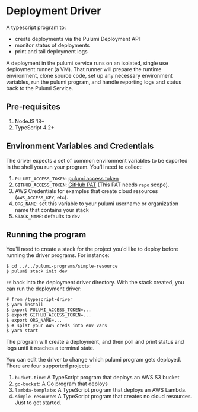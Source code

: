 # Deployment Driver
A typescript program to:
- create deployments via the Pulumi Deployment API
- monitor status of deployments
- print and tail deployment logs

A deployment in the pulumi service runs on an isolated, single use deployment runner (a VM). That runner will prepare the runtime environment, clone source code, set up any necessary environment variables, run the pulumi program, and handle reporting logs and status back to the Pulumi Service.

## Pre-requisites

1. NodeJS 18+
2. TypeScript 4.2+

## Environment Variables and Credentials

The driver expects a set of common environment variables to be exported in the shell you run your program. You'll need to collect:

1. `PULUMI_ACCESS_TOKEN`: [pulumi access token ](https://www.pulumi.com/docs/intro/pulumi-service/accounts/#creating-access-tokens)
2. `GITHUB_ACCESS_TOKEN`: [GitHub PAT](https://docs.github.com/en/authentication/keeping-your-account-and-data-secure/creating-a-personal-access-token) (This PAT needs `repo` scope).
3. AWS Credentials for examples that create cloud resources (`AWS_ACCESS_KEY`, etc). 
4. `ORG_NAME`: set this variable to your pulumi username or organization name that contains your stack
5. `STACK_NAME`: defaults to `dev`

## Running the program

You'll need to create a stack for the project you'd like to deploy before running the driver programs. For instance:

```console
$ cd ../../pulumi-programs/simple-resource
$ pulumi stack init dev
```

`cd` back into the deployment driver directory. With the stack created, you can run the deployment driver: 

```console
# from /typescript-driver
$ yarn install
$ export PULUMI_ACCESS_TOKEN=...
$ export GITHUB_ACCESS_TOKEN=...
$ export ORG_NAME=...
$ # splat your AWS creds into env vars
$ yarn start
```

The program will create a deployment, and then poll and print status and logs until it reaches a terminal state.

You can edit the driver to change which pulumi program gets deployed. There are four supported projects:

1. `bucket-time`: A TypeScript program that deploys an AWS S3 bucket
2. `go-bucket`: A Go program that deploys
3. `lambda-template`: A TypeScript program that deploys an AWS Lambda.
4. `simple-resource`: A TypeScript program that creates no cloud resources. Just to get started.
